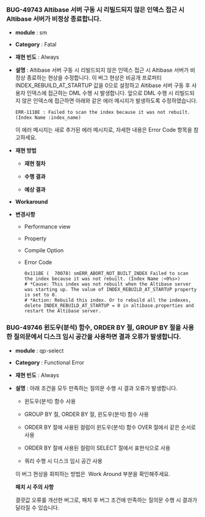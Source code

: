### BUG-49743 Altibase 서버 구동 시 리빌드되지 않은 인덱스 접근 시 Altibase 서버가 비정상 종료합니다.

-   **module** : sm

-   **Category** : Fatal

-   **재현 빈도** : Always

-   **설명** : Altibase 서버 구동 시 리빌드되지 않은 인덱스 접근 시 Altibase 서버가 비정상 종료하는 현상을 수정합니다. 이 버그 현상은
    비공개 프로퍼티 INDEX\_REBUILD\_AT\_STARTUP 값을 0으로 설정하고 Altibase 서버 구동 후 사용자 인덱스에 접근하는 DML 수행 시
    발생합니다. 앞으로 DML 수행 시 리빌드되지 않은 인덱스에 접근하면 아래와 같은 에러 메시지가 발생하도록 수정하였습니다.
    
    `ERR-111BE : Failed to scan the index because it was not rebuilt.(Index Name :index_name)`
    
    이 에러 메시지는 새로 추가된 에러 메시지로, 자세한 내용은 Error Code 항목을 참고하세요.
    
-   **재현 방법**

    -   **재현 절차**

    -   **수행 결과**

    -   **예상 결과**

-   **Workaround**

-   **변경사항**

    -   Performance view
    
    -   Property
    
    -   Compile Option
    
    -   Error Code
        
        ```
        0x111BE (  70078) smERR_ABORT_NOT_BUILT_INDEX Failed to scan the index because it was not rebuilt. (Index Name :<0%s>) 
        # *Cause: This index was not rebuilt when the Altibase server was starting up. The value of INDEX_REBUILD_AT_STARTUP property is set to 0.
        # *Action: Rebuild this index. Or to rebuild all the indexes, delete INDEX_REBUILD_AT_STARTUP = 0 in altibase.properties and restart the Altibase server.
        ```
        
        

### BUG-49746 윈도우(분석) 함수, ORDER BY 절, GROUP BY 절을 사용한 질의문에서 디스크 임시 공간을 사용하면 결과 오류가 발생합니다.

-   **module** : qp-select

-   **Category** : Functional Error

-   **재현 빈도** : Always

-   **설명** : 아래 조건을 모두 만족하는 질의문 수행 시 결과 오류가 발생합니다.
    
    - 윈도우(분석) 함수 사용
    
    - GROUP BY 절, ORDER BY 절, 윈도우(분석) 함수 사용
    
    - ORDER BY 절에 사용된 컬럼이 윈도우(분석) 함수 OVER 절에서 같은 순서로 사용
    
    - ORDER BY 절에 사용된 컬럼이 SELECT 절에서 표현식으로 사용

    - 쿼리 수행 시 디스크 임시 공간 사용

    이 버그 현상을 회피하는 방법은  Work Around 부분을 확인해주세요.

    **패치 시 주의 사항**

    결괏값 오류를 개선한 버그로, 패치 후 버그 조건에 만족하는 질의문 수행 시 결과가 달라질 수 있습니다.
